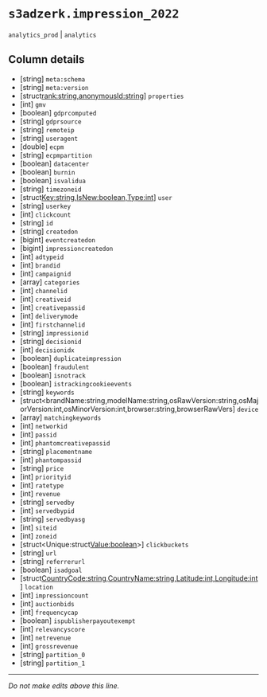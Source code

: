# `s3adzerk.impression_2022`
`analytics_prod` | `analytics`

## Column details
* [string]    `meta:schema`
* [string]    `meta:version`
* [struct<rank:string,anonymousId:string>] `properties`
* [int]       `gmv`
* [boolean]   `gdprcomputed`
* [string]    `gdprsource`
* [string]    `remoteip`
* [string]    `useragent`
* [double]    `ecpm`
* [string]    `ecpmpartition`
* [boolean]   `datacenter`
* [boolean]   `burnin`
* [boolean]   `isvalidua`
* [string]    `timezoneid`
* [struct<Key:string,IsNew:boolean,Type:int>] `user`
* [string]    `userkey`
* [int]       `clickcount`
* [string]    `id`
* [string]    `createdon`
* [bigint]    `eventcreatedon`
* [bigint]    `impressioncreatedon`
* [int]       `adtypeid`
* [int]       `brandid`
* [int]       `campaignid`
* [array<string>] `categories`
* [int]       `channelid`
* [int]       `creativeid`
* [int]       `creativepassid`
* [int]       `deliverymode`
* [int]       `firstchannelid`
* [string]    `impressionid`
* [string]    `decisionid`
* [int]       `decisionidx`
* [boolean]   `duplicateimpression`
* [boolean]   `fraudulent`
* [boolean]   `isnotrack`
* [boolean]   `istrackingcookieevents`
* [string]    `keywords`
* [struct<brandName:string,modelName:string,osRawVersion:string,osMajorVersion:int,osMinorVersion:int,browser:string,browserRawVers] `device`
* [array<string>] `matchingkeywords`
* [int]       `networkid`
* [int]       `passid`
* [int]       `phantomcreativepassid`
* [string]    `placementname`
* [int]       `phantompassid`
* [string]    `price`
* [int]       `priorityid`
* [int]       `ratetype`
* [int]       `revenue`
* [string]    `servedby`
* [int]       `servedbypid`
* [string]    `servedbyasg`
* [int]       `siteid`
* [int]       `zoneid`
* [struct<Unique:struct<Value:boolean>>] `clickbuckets`
* [string]    `url`
* [string]    `referrerurl`
* [boolean]   `isadgoal`
* [struct<CountryCode:string,CountryName:string,Latitude:int,Longitude:int>] `location`
* [int]       `impressioncount`
* [int]       `auctionbids`
* [int]       `frequencycap`
* [boolean]   `ispublisherpayoutexempt`
* [int]       `relevancyscore`
* [int]       `netrevenue`
* [int]       `grossrevenue`
* [string]    `partition_0`
* [string]    `partition_1`

-------------------------------------------------------------------------------
*Do not make edits above this line.*

